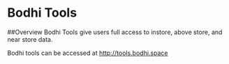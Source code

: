 
# Bodhi Tools

##Overview
Bodhi Tools give users full access to instore, above store, and near store data.

Bodhi tools can be accessed at http://tools.bodhi.space
